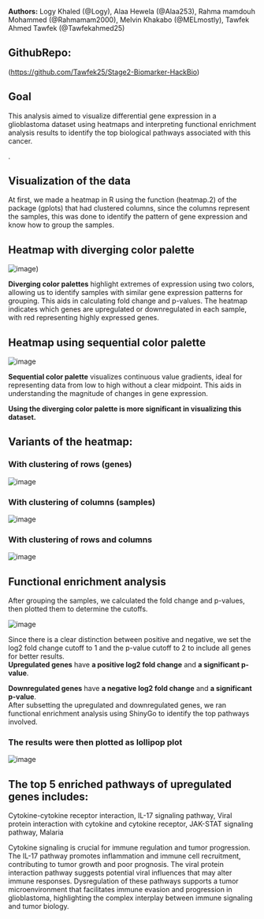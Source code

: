 **Authors:** Logy Khaled (@Logy), Alaa Hewela (@Alaa253), Rahma mamdouh Mohammed (@Rahmamam2000), Melvin Khakabo (@MELmostly), Tawfek Ahmed Tawfek (@Tawfekahmed25)

## **GithubRepo:**

(https://github.com/Tawfek25/Stage2-Biomarker-HackBio)

## **Goal**

This analysis aimed to visualize differential gene expression in a glioblastoma dataset using heatmaps and interpreting functional enrichment analysis results to identify the top biological pathways associated with this cancer.

.  
## **Visualization of the data**

At first, we made a heatmap in R using the function (heatmap.2) of the package (gplots) that had clustered columns, since the columns represent the samples, this was done to identify the pattern of gene expression and know how to group the samples.

## **Heatmap with diverging color palette**   
![image](https://github.com/user-attachments/assets/a24b610b-63a2-4283-a35c-99aeb1600c87))

**Diverging color palettes** highlight extremes of expression using two colors, allowing us to identify samples with similar gene expression patterns for grouping. This aids in calculating fold change and p-values. The heatmap indicates which genes are upregulated or downregulated in each sample, with red representing highly expressed genes.

## **Heatmap using sequential color palette**  
![image](https://github.com/user-attachments/assets/0d6e36ad-5bfb-4bbb-836a-202e16bef2aa)

**Sequential color palette** visualizes continuous value gradients, ideal for representing data from low to high without a clear midpoint. This aids in understanding the magnitude of changes in gene expression.

**Using the diverging color palette is more significant in visualizing this dataset.**

## **Variants of the heatmap:**

### **With clustering of rows (genes)**

![image](https://github.com/user-attachments/assets/f789f09f-2da4-41bb-bbc3-6011618af00f)

### **With clustering of columns (samples)**

![image](https://github.com/user-attachments/assets/34643c8f-ad90-470a-808d-50fc5efe1a1e)

### **With clustering of rows and columns**

![image](https://github.com/user-attachments/assets/84ea2ddb-4557-4773-851a-bb2b5de8abc4)

## **Functional enrichment analysis**

After grouping the samples, we calculated the fold change and p-values, then plotted them to determine the cutoffs.

![image](https://github.com/user-attachments/assets/6d624ff7-6472-4a24-9422-f6c36adc5f33)

Since there is a clear distinction between positive and negative, we set the log2 fold change cutoff to 1 and the p-value cutoff to 2 to include all genes for better results.  
**Upregulated genes** have **a positive log2 fold change** and **a significant p-value**.

**Downregulated genes** have **a negative log2 fold change** and **a significant p-value**.  
After subsetting the upregulated and downregulated genes, we ran functional enrichment analysis using ShinyGo to identify the top pathways involved.

### **The results were then plotted as lollipop plot**     
![image](https://github.com/user-attachments/assets/877cb6a5-5a8e-4508-896e-df31d062f97a)

## **The top 5 enriched pathways of upregulated genes includes:**   

Cytokine-cytokine receptor interaction, IL-17 signaling pathway, Viral protein interaction with cytokine and cytokine receptor, JAK-STAT signaling pathway, Malaria

Cytokine signaling is crucial for immune regulation and tumor progression. The IL-17 pathway promotes inflammation and immune cell recruitment, contributing to tumor growth and poor prognosis. The viral protein interaction pathway suggests potential viral influences that may alter immune responses. Dysregulation of these pathways supports a tumor microenvironment that facilitates immune evasion and progression in glioblastoma, highlighting the complex interplay between immune signaling and tumor biology.
